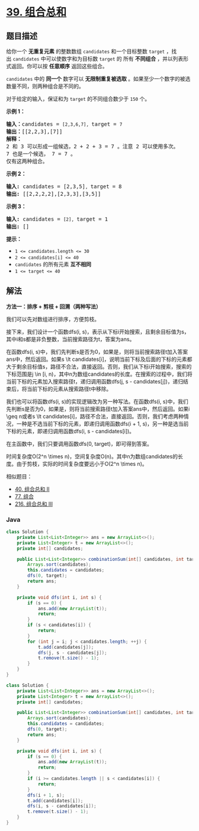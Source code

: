 # [39. 组合总和](https://leetcode.cn/problems/combination-sum)

## 题目描述

<p>给你一个 <strong>无重复元素</strong> 的整数数组&nbsp;<code>candidates</code> 和一个目标整数&nbsp;<code>target</code>&nbsp;，找出&nbsp;<code>candidates</code>&nbsp;中可以使数字和为目标数&nbsp;<code>target</code> 的 所有<em>&nbsp;</em><strong>不同组合</strong> ，并以列表形式返回。你可以按 <strong>任意顺序</strong> 返回这些组合。</p>

<p><code>candidates</code> 中的 <strong>同一个</strong> 数字可以 <strong>无限制重复被选取</strong> 。如果至少一个数字的被选数量不同，则两种组合是不同的。&nbsp;</p>

<p>对于给定的输入，保证和为&nbsp;<code>target</code> 的不同组合数少于 <code>150</code> 个。</p>

<p><strong>示例&nbsp;1：</strong></p>

<pre>
<strong>输入：</strong>candidates = <code>[2,3,6,7], </code>target = <code>7</code>
<strong>输出：</strong>[[2,2,3],[7]]
<strong>解释：</strong>
2 和 3 可以形成一组候选，2 + 2 + 3 = 7 。注意 2 可以使用多次。
7 也是一个候选， 7 = 7 。
仅有这两种组合。</pre>

<p><strong>示例&nbsp;2：</strong></p>

<pre>
<strong>输入: </strong>candidates = [2,3,5]<code>, </code>target = 8
<strong>输出: </strong>[[2,2,2,2],[2,3,3],[3,5]]</pre>

<p><strong>示例 3：</strong></p>

<pre>
<strong>输入: </strong>candidates = <code>[2], </code>target = 1
<strong>输出: </strong>[]
</pre>

<p><strong>提示：</strong></p>

<ul>
	<li><code>1 &lt;= candidates.length &lt;= 30</code></li>
	<li><code>2 &lt;= candidates[i] &lt;= 40</code></li>
	<li><code>candidates</code> 的所有元素 <strong>互不相同</strong></li>
	<li><code>1 &lt;= target &lt;= 40</code></li>
</ul>

## 解法

**方法一：排序 + 剪枝 + 回溯（两种写法）**

我们可以先对数组进行排序，方便剪枝。

接下来，我们设计一个函数dfs(i, s)，表示从下标i开始搜索，且剩余目标值为s，其中i和s都是非负整数，当前搜索路径为t，答案为ans。

在函数dfs(i, s)中，我们先判断s是否为0，如果是，则将当前搜索路径t加入答案ans中，然后返回。如果s \lt candidates[i]，说明当前下标及后面的下标的元素都大于剩余目标值s，路径不合法，直接返回。否则，我们从下标i开始搜索，搜索的下标范围是j \in [i, n)，其中n为数组candidates的长度。在搜索的过程中，我们将当前下标的元素加入搜索路径t，递归调用函数dfs(j, s - candidates[j])，递归结束后，将当前下标的元素从搜索路径t中移除。

我们也可以将函数dfs(i, s)的实现逻辑改为另一种写法。在函数dfs(i, s)中，我们先判断s是否为0，如果是，则将当前搜索路径t加入答案ans中，然后返回。如果i \geq n或者s \lt candidates[i]，路径不合法，直接返回。否则，我们考虑两种情况，一种是不选当前下标的元素，即递归调用函数dfs(i + 1, s)，另一种是选当前下标的元素，即递归调用函数dfs(i, s - candidates[i])。

在主函数中，我们只要调用函数dfs(0, target)，即可得到答案。

时间复杂度O(2^n \times n)，空间复杂度O(n)。其中n为数组candidates的长度。由于剪枝，实际的时间复杂度要远小于O(2^n \times n)。

相似题目：

-   [40. 组合总和 II](/solution/0000-0099/0040.Combination%20Sum%20II/README.md)
-   [77. 组合](/solution/0000-0099/0077.Combinations/README.md)
-   [216. 组合总和 III](/solution/0200-0299/0216.Combination%20Sum%20III/README.md)

### **Java**

```java
class Solution {
    private List<List<Integer>> ans = new ArrayList<>();
    private List<Integer> t = new ArrayList<>();
    private int[] candidates;

    public List<List<Integer>> combinationSum(int[] candidates, int target) {
        Arrays.sort(candidates);
        this.candidates = candidates;
        dfs(0, target);
        return ans;
    }

    private void dfs(int i, int s) {
        if (s == 0) {
            ans.add(new ArrayList(t));
            return;
        }
        if (s < candidates[i]) {
            return;
        }
        for (int j = i; j < candidates.length; ++j) {
            t.add(candidates[j]);
            dfs(j, s - candidates[j]);
            t.remove(t.size() - 1);
        }
    }
}
```

```java
class Solution {
    private List<List<Integer>> ans = new ArrayList<>();
    private List<Integer> t = new ArrayList<>();
    private int[] candidates;

    public List<List<Integer>> combinationSum(int[] candidates, int target) {
        Arrays.sort(candidates);
        this.candidates = candidates;
        dfs(0, target);
        return ans;
    }

    private void dfs(int i, int s) {
        if (s == 0) {
            ans.add(new ArrayList(t));
            return;
        }
        if (i >= candidates.length || s < candidates[i]) {
            return;
        }
        dfs(i + 1, s);
        t.add(candidates[i]);
        dfs(i, s - candidates[i]);
        t.remove(t.size() - 1);
    }
}
```

